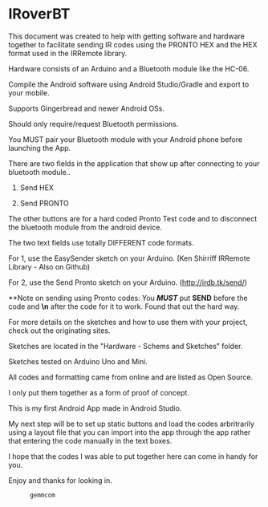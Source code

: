 # IRoverBT

This document was created to help with getting software and hardware together to facilitate sending IR codes using the PRONTO HEX and the HEX format used in the IRRemote library.

Hardware consists of an Arduino and a Bluetooth module like the HC-06.

Compile the Android software using Android Studio/Gradle and export to your mobile.

Supports Gingerbread and newer Android OSs.

Should only require/request Bluetooth permissions.

You MUST pair your Bluetooth module with your Android phone before launching the App.

There are two fields in the application that show up after connecting to your bluetooth module..

1) Send HEX

2) Send PRONTO

The other buttons are for a hard coded Pronto Test code and to disconnect the bluetooth module from the android device.

The two text fields use totally DIFFERENT code formats. 

For 1, use the EasySender sketch on your Arduino. (Ken Shirriff IRRemote Library - Also on Github)

For 2, use the Send Pronto sketch on your Arduino. (http://irdb.tk/send/)

**Note on sending using Pronto codes: You <b><i>MUST</B></i> put <b>SEND</b> before the code and <b>\n</b> after the code for it to work. Found that out the hard way.

For more details on the sketches and how to use them with your project, check out the originating sites. 

Sketches are located in the "Hardware - Schems and Sketches" folder.

Sketches tested on Arduino Uno and Mini.

All codes and formatting came from online and are listed as Open Source.

I only put them together as a form of proof of concept.

This is my first Android App made in Android Studio.

My next step will be to set up static buttons and load the codes arbritrarily using a layout file that you can import into the app through the app rather that entering the code manually in the text boxes.

I hope that the codes I was able to put together here can come in handy for you.

Enjoy and thanks for looking in.

          gemmcom
